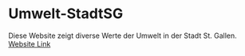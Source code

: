 # Umwelt-StadtSG
Diese Website zeigt diverse Werte der Umwelt in der Stadt St. Gallen.
[Website Link](https://506802-8.web.fhgr.education/)